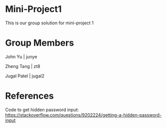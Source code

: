 # Mini-Project1

This is our group solution for mini-project 1

# Group Members

John Yu | junye

Zheng Tang | zt8

Jugal Patel | jugal2

# References

Code to get hidden password input:
https://stackoverflow.com/questions/9202224/getting-a-hidden-password-input
